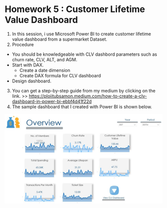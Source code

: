 # Homework 5 : Customer Lifetime Value Dashboard

1. In this session, i use Microsoft Power BI to create customer lifetime value dashboard from a supermarket Dataset.
2. Procedure
  - You should be knowledgeable with CLV dashbord parameters such as churn rate, CLV, ALT, and AGM.
  - Start with DAX.
    - Create a date dimension
    - Create DAX formula for CLV dashboard
  - Design dashboard.
3. You can get a step-by-step guide from my medium by clicking on the link. >> https://ploiitubsamon.medium.com/how-to-create-a-clv-dashboard-in-power-bi-ebbf4d41f22d
4. The sample dashboard that I created with Power BI is shown below.

 ![](https://github.com/Tubsamon/BADS7105-CRM/blob/main/Homework%2005%20-%20Customer%20Lifetime%20Value%20Dashboard/Pic1.jpeg?raw=true)
